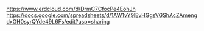 https://www.erdcloud.com/d/DrmC7CfocPe4EohJh
https://docs.google.com/spreadsheets/d/1AW1vY9lEvHGgsVGShAcZAmengdxGH0syrQYde49L6Fs/edit?usp=sharing
